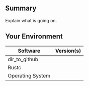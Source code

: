 ## Summary
Explain what is going on.

## Your Environment
| Software         | Version(s) |
| ---------------- | ---------- |
| dir_to_github      |
| Rustc            |
| Operating System |
